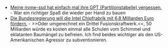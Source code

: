 * [Meine nvme-ssd hat einfach mal ihre GPT (Partitionstabelle) vergessen.](https://artodeto.bazzline.net/archives/19993-ssd-just-lost-its-partition-table.html) - War ein richtiger Spaß die wieder per Hand zu bauen
* [Die Bundesregierung will die Intel Chipfrabrik mit 6,8 Milliarden Euro fördern.](https://blog.fefe.de/?ts=9a84a5dd) - >>Oder umgerechnet ein Drittel Fusionskraftwerk.<<, 50 Milliarden würde es kosten einmal alle Schulen vom Schimmel und eklatanten Baumängel zu befreien. Ich find beides wichtiger als den US-Amerikanischen Agressor zu subventionieren.

